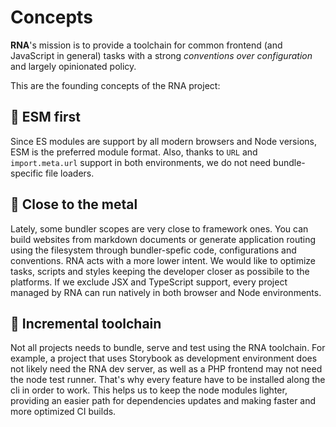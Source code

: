 # Concepts

**RNA**'s mission is to provide a toolchain for common frontend (and JavaScript in general) tasks with a strong *conventions over configuration* and largely opinionated policy.

This are the founding concepts of the RNA project:

## 🚀 ESM first

Since ES modules are support by all modern browsers and Node versions, ESM is the preferred module format. Also, thanks to `URL` and `import.meta.url` support in both environments, we do not need bundle-specific file loaders.

## 🧲 Close to the metal

Lately, some bundler scopes are very close to framework ones. You can build websites from markdown documents or generate application routing using the filesystem through bundler-spefic code, configurations and conventions. RNA acts with a more lower intent. We would like to optimize tasks, scripts and styles keeping the developer closer as possibile to the platforms. If we exclude JSX and TypeScript support, every project managed by RNA can run natively in both browser and Node environments.

## 🧰 Incremental toolchain

Not all projects needs to bundle, serve and test using the RNA toolchain. For example, a project that uses Storybook as development environment does not likely need the RNA dev server, as well as a PHP frontend may not need the node test runner. That's why every feature have to be installed along the cli in order to work. This helps us to keep the node modules lighter, providing an easier path for dependencies updates and making faster and more optimized CI builds.
